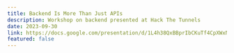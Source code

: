 ```yaml
---
title: Backend Is More Than Just APIs
description: Workshop on backend presented at Hack The Tunnels
date: 2023-09-30
link: https://docs.google.com/presentation/d/1L4h38QxBBprIbCKuTf4CpXWxNMSiuP8Fz_2jv_mqgls/edit?usp=sharing
featured: false
---
```


